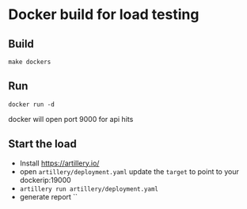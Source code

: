 # Docker build for load testing

## Build

    make dockers

## Run

    docker run -d

docker will open port 9000 for api hits

## Start the load
+ Install https://artillery.io/
+ open `artillery/deployment.yaml` update the `target` to point to your dockerip:19000
+ `artillery run artillery/deployment.yaml `
+ generate report ``